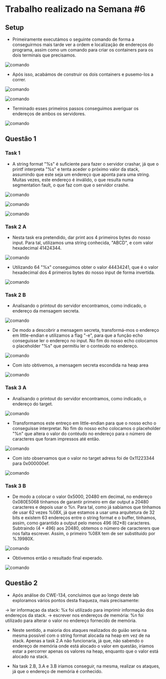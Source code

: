 # Trabalho realizado na Semana #6

## Setup

- Primeiramente executámos o seguinte comando de forma a conseguirmos mais tarde ver a ordem e localização de endereços do programa, assim como um comando para criar os containers para os dois terminais que precisamos.

![comando](Images/LB6/setup1.png)

- Após isso, acabámos de construir os dois containers e pusemo-los a correr.

![comando](Images/LB6/setup2.png)

![comando](Images/LB6/setup3.png)

- Terminado esses primeiros passos conseguimos averiguar os endereços de ambos os servidores.

![comando](Images/LB6/setup4.png)

## Questão 1

### Task 1

- A string format "%s" é suficiente para fazer o servidor crashar, já que o printf interpreta "%s" e tenta aceder o próximo valor da stack, assumindo que este seja um endereço que aponta para uma string. Muitas vezes, este endereço é inválido, o que resulta numa segmentation fault, o que faz com que o servidor crashe.

![comando](Images/LB6/task11.png)

![comando](Images/LB6/task12.png)

![comando](Images/LB6/task13.png)

### Task 2 A

- Nesta task era pretendido, dar print aos 4 primeiros bytes do nosso input. Para tal, utilizamos uma string conhecida, "ABCD", e com valor hexadecimal 41424344. 

![comando](Images/LB6/task21.png)

- Utilizando 64 "%x" conseguimos obter o valor 44434241, que é o valor hexadecimal dos 4  primeiros bytes do nosso input de forma invertida.

![comando](Images/LB6/task22.png)

### Task 2 B

- Analisando o printout do servidor encontramos, como indicado, o endereço da mensagem secreta. 

![comando](Images/LB6/task23.png)

- De modo a descobrir a mensagem secreta, transformá-mos o endereço em little-endian e utilizamos a flag "-e", para que a função echo conseguisse ler o endereço no input. No fim do nosso echo colocamos o placeholder "%s" que permitiu ler o conteúdo no endereço. 

![comando](Images/LB6/task24.png)

- Com isto obtivemos, a mensagem secreta escondida na heap area

![comando](Images/LB6/task25.png)

### Task 3 A

- Analisando o printout do servidor encontramos, como indicado, o endereço do target.

![comando](Images/LB6/task31.png)

- Transformamos este entreço em little-endian para que o nosso echo o conseguisse interpretar. No fim do nosso echo colocamos o placeholder "%n" que altera o valor do contéudo no endereço para o número de caracteres que foram impressos até então.

![comando](Images/LB6/task32.png)

- Com isto observamos que o valor no target adress foi de 0x11223344 para 0x000000ef.

![comando](Images/LB6/task33.png)

### Task 3 B

- De modo a colocar o valor 0x5000, 20480 em decimal, no endereço 0x080E5068 tínhamos de garantir primeiro em dar output a 20480 caracteres e depois usar o %n. Para tal, como já sabíamos que tínhamos de usar 62 vezes %08X, já que estamos a usar uma arquitetura de 32 bits e existem 63 endereços entre o string format e o buffer, tínhamos, assim, como garantido a output pelo menos 496 (62*8) caracteres. Subtraindo (4 + 496) aos 20480, obtemos o número de caracterers que nos falta escrever.  Assim, o primeiro %08X tem de ser substituído por %.19980X.

![comando](Images/LB6/task3b1.png)

- Obtivemos então o resultado final experado.

![comando](Images/LB6/task3b2.png)

## Questão 2

- Após análise do CWE-134, concluimos que ao longo deste lab exploramos vários pontos desta fraqueza, mais precisamente:

-> ler informaçao da stack: %x foi utilizado para imprimir informação dos endereços da stack.
-> escrever nos endereços de memória: %n foi utilizado para alterar o valor no endereço fornecido de memória.

- Neste sentido, a maioria dos ataques realizados do guião seria na mesma possível com o string format alocada na heap em vez de na stack. Apenas a task 2.A não funcionaria, já que, não sabendo o endereço de memória onde está alocado o valor em questão, iríamos estar a percorrer apenas os valores na heap, enquanto que o valor está alocado na stack.

- Na task 2.B, 3.A e 3.B iríamos conseguir, na mesma, realizar os ataques, já que o endereço de memória é conhecido.